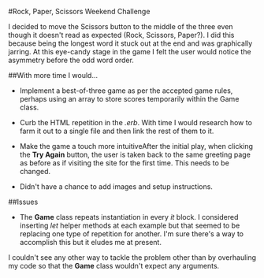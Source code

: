 #Rock, Paper, Scissors Weekend Challenge


  I decided to move the Scissors button to the middle of the three even though it doesn't read as expected (Rock, Scissors, Paper?). I did this because being the longest word it stuck out at the end and was graphically jarring. At this eye-candy stage in the game I felt the user would notice the asymmetry before the odd word order.


##With more time I would...

  * Implement a best-of-three game as per the accepted game rules, perhaps using an array to store scores temporarily within the Game class.

  * Curb the HTML repetition in the *.erb*. With time I would research how to farm it out to a single file and then link the rest of them to it.

  * Make the game a touch more intuitiveAfter the initial play, when clicking the **Try Again** button, the user is taken back to the same greeting page as before as if visiting the site for the first time. This needs to be changed.

  * Didn't have a chance to add images and setup instructions.


##Issues

  * The **Game** class repeats instantiation in every *it* block. I considered inserting *let* helper methods at each example but that seemed to be replacing one type of repetition for another. I'm sure there's a way to accomplish this but it eludes me at present.

  I couldn't see any other way to tackle the problem other than by overhauling my code so that the **Game** class wouldn't expect any arguments.
